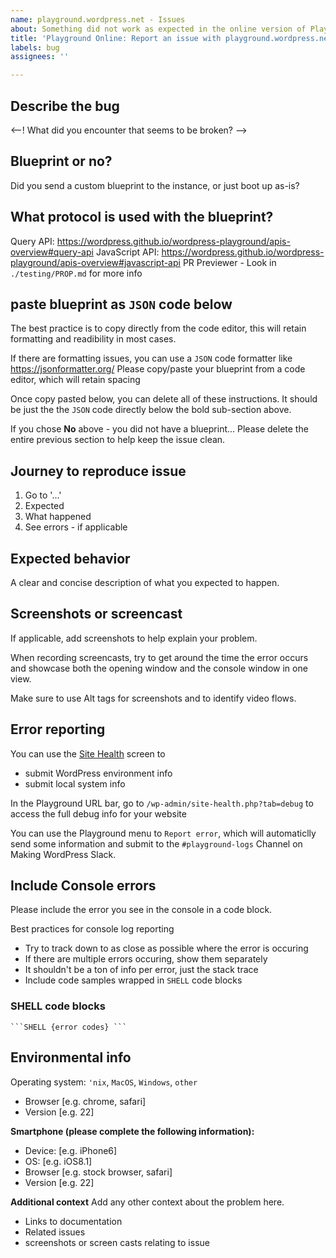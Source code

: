 ```yaml
---
name: playground.wordpress.net - Issues
about: Something did not work as expected in the online version of Playground?
title: 'Playground Online: Report an issue with playground.wordpress.net'
labels: bug
assignees: ''

---
```


## Describe the bug
<--! What did you encounter that seems to be broken? -->

## Blueprint or no?
Did you send a custom blueprint to the instance, or just boot up as-is?
<!-- 

Yes, I used a custom blueprint: 
- link to blueprint URL (GitHub, SVN, publicly accessible link)
- or replace these lines with Blueprint code attached from below

No - I went to a URL pointing to a fragment on playground.wordpress.net 
If you didn't use a custom blueprint: 
- write no custom blueprint and
- explain user flow for how you got to this link
- Please link to the Issue, Pull Request, or discussion around the link with fragment


-->

## What protocol is used with the blueprint?
Query API: https://wordpress.github.io/wordpress-playground/apis-overview#query-api
JavaScript API: https://wordpress.github.io/wordpress-playground/apis-overview#javascript-api
PR Previewer - Look in `./testing/PROP.md` for more info

## paste blueprint as `JSON` code below
The best practice is to copy directly from the code editor, this will retain formatting and readibility in most cases. 

If there are formatting issues, you can use a `JSON` code formatter like https://jsonformatter.org/
Please copy/paste your blueprint from a code editor, which will retain spacing

Once copy pasted below, you can delete all of these instructions. 
It should be just the the `JSON` code directly below the bold sub-section above.
<!--

```JSON

```

-->

If you chose **No** above - you did not have a blueprint...
Please delete the entire previous section to help keep the issue clean.


## Journey to reproduce issue
1. Go to '...'
2. Expected
3. What happened
4. See errors - if applicable

## Expected behavior
A clear and concise description of what you expected to happen.

## Screenshots or screencast
If applicable, add screenshots to help explain your problem.

When recording screencasts, try to get around the time the error occurs and showcase both the opening window and the console window in one view. 

Make sure to use Alt tags for screenshots and to identify video flows.

## Error reporting
You can use the [Site Health](https://wordpress.org/documentation/article/site-health-screen/) screen to 
 - submit WordPress environment info
 - submit local system info

In the Playground URL bar, go to `/wp-admin/site-health.php?tab=debug` to access the full debug info for your website

You can use the Playground menu to `Report error`, which will automaticlly send some information and submit to the `#playground-logs` Channel on Making WordPress Slack.


## Include Console errors
<!-- - 
Copy/paste the error into this section 

-->
Please include the error you see in the console in a code block. 

Best practices for console log reporting
- Try to track down to as close as possible where the error is occuring
- If there are multiple errors occuring, show them separately
- It shouldn't be a ton of info per error, just the stack trace
- Include code samples wrapped in `SHELL` code blocks


### SHELL code blocks
<code>\`\`\`SHELL 
{error codes} 
\`\`\`</code>


## Environmental info
<!-- please complete the following information -->
Operating system: `'nix`, `MacOS`, `Windows`, `other`
<!--
   select one from the list above and delete the others
   or include your OS info
   then delete this comment

   change the following info also
-->
   
 - Browser [e.g. chrome, safari]
 - Version [e.g. 22]

**Smartphone (please complete the following information):**
 - Device: [e.g. iPhone6]
 - OS: [e.g. iOS8.1]
 - Browser [e.g. stock browser, safari]
 - Version [e.g. 22]

**Additional context**
Add any other context about the problem here.
- Links to documentation
- Related issues
- screenshots or screen casts relating to issue